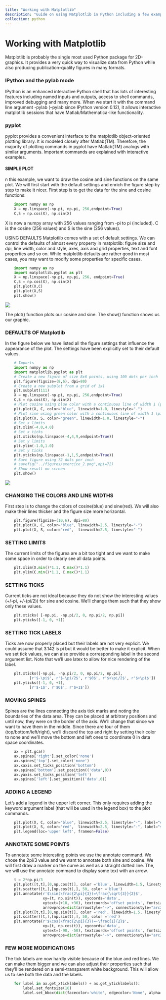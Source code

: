 ```yaml
---
title: "Working with Matplotlib"
description: "Guide on using Matplotlib in Python including a few examples of plots"
collection: python
---
```


Working with Matplotlib
=======================

Matplotlib is probably the single most used Python package for
2D-graphics. It provides a very quick way to visualize data from Python
while also producing publication-quality figures in many formats.

### IPython and the pylab mode

IPython is an enhanced interactive Python shell that has lots of
interesting features including named inputs and outputs, access to shell
commands, improved debugging and many more. When we start it with the
command line argument -pylab (–pylab since IPython version 0.12), it
allows interactive matplotlib sessions that have Matlab/Mathematica-like
functionality.

### pyplot

pyplot provides a convenient interface to the matplotlib object-oriented
plotting library. It is modeled closely after Matlab(TM). Therefore, the
majority of plotting commands in pyplot have Matlab(TM) analogs with
similar arguments. Important commands are explained with interactive
examples.

#### SIMPLE PLOT


n this example, we want to draw the cosine and sine functions on the
same plot. We will first start with the default settings and enrich the
figure step by step to make it nicer. First step is to get the data for
the sine and cosine functions:

```python
    import numpy as np
    X = np.linspace(-np.pi, np.pi, 256,endpoint=True)
    C,S = np.cos(X), np.sin(X)
```

X is now a numpy array with 256 values ranging from -pi to pi
(included). C is the cosine (256 values) and S is the sine (256 values).

USING DEFAULTS Matplotlib comes with a set of default settings. We can
control the defaults of almost every property in matplotlib: figure size
and dpi, line width, color and style, axes, axis and grid properties,
text and font properties and so on. While matplotlib defaults are rather
good in most cases, you may want to modify some properties for specific
cases.

```python
    import numpy as np
    import matplotlib.pyplot as plt
    X = np.linspace(-np.pi, np.pi, 256, endpoint=True)
    C,S = np.cos(X), np.sin(X)
    plt.plot(X,C)
    plt.plot(X,S)
    plt.show()
```

![](./figure-markdown_strict/unnamed-chunk-2-1.png)

The plot() function plots our cosine and sine. The show() function shows
us our graphic.

### DEFAULTS OF Matplotlib

In the figure below we have listed all the figure settings that
influence the appearance of the plot. The settings have been explicitly
set to their default values.

```python
    # Imports
    import numpy as np
    import matplotlib.pyplot as plt
    # Create a new figure of size 8x6 points, using 100 dots per inch
    plt.figure(figsize=(8,6), dpi=80)
    # Create a new subplot from a grid of 1x1
    plt.subplot(111)
    X = np.linspace(-np.pi, np.pi, 256,endpoint=True)
    C,S = np.cos(X), np.sin(X)
    # Plot cosine using blue color with a continuous line of width 1 (pixels)
    plt.plot(X, C, color="blue", linewidth=1.0, linestyle="-")
    # Plot sine using green color with a continuous line of width 1 (pixels)
    plt.plot(X, S, color="green", linewidth=1.0, linestyle="-")
    # Set x limits
    plt.xlim(-4.0,4.0)
    # Set x ticks
    plt.xticks(np.linspace(-4,4,9,endpoint=True))
    # Set y limits
    plt.ylim(-1.0,1.0)
    # Set y ticks
    plt.yticks(np.linspace(-1,1,5,endpoint=True))
    # Save figure using 72 dots per inch
    # savefig("../figures/exercice_2.png",dpi=72)
    # Show result on screen
    plt.show()
```

![](./figure-markdown_strict/unnamed-chunk-3-1.png)

### CHANGING THE COLORS AND LINE WIDTHS

First step is to change the colors of cosine(blue) and sine(red). We
will also make their lines thicker and the figure size more horizontal.

```python
    plt.figure(figsize=(10,6), dpi=80)
    plt.plot(X, C, color="blue", linewidth=2.5, linestyle="-")
    plt.plot(X, S, color="red",  linewidth=2.5, linestyle="-")
```

### SETTING LIMITS

The current limits of the figurea are a bit too tight and we want to
make some space in order to clearly see all data points.

```python
    plt.xlim(X.min()*1.1, X.max()*1.1)
    plt.ylim(C.min()*1.1, C.max()*1.1)
```
### SETTING TICKS

Current ticks are not ideal because they do not show the interesting
values (+/-pi, +/-(pi/2)) for sine and cosine. We’ll change them such
that they show only these values.

```python
    plt.xticks( [-np.pi, -np.pi/2, 0, np.pi/2, np.pi])
    plt.yticks([-1, 0, +1])
```

### SETTING TICK LABELS

Ticks are now properly placed but their labels are not very explicit. We
could assume that 3.142 is pi but it would be better to make it
explicit. When we set tick values, we can also provide a corresponding
label in the second argument list. Note that we’ll use latex to allow
for nice rendering of the label.

```python
    plt.xticks([-np.pi, -np.pi/2, 0, np.pi/2, np.pi],
           [r'$-\pi$', r'$-\pi/2$', r'$0$', r'$+\pi/2$', r'$+\pi$'])
    plt.yticks([-1, 0, +1],
           [r'$-1$', r'$0$', r'$+1$'])
```

### MOVING SPINES

Spines are the lines connecting the axis tick marks and noting the
boundaries of the data area. They can be placed at arbitrary positions
and until now, they were on the border of the axis. We’ll change that
since we want to have them in the middle. Since there are four of them
(top/bottom/left/right), we’ll discard the top and right by setting
their color to none and we’ll move the bottom and left ones to
coordinate 0 in data space coordinates.

```python
    ax = plt.gca()
    ax.spines['right'].set_color('none')
    ax.spines['top'].set_color('none')
    ax.xaxis.set_ticks_position('bottom')
    ax.spines['bottom'].set_position(('data',0))
    ax.yaxis.set_ticks_position('left')
    ax.spines['left'].set_position(('data',0))
```

### ADDING A LEGEND

Let’s add a legend in the upper left corner. This only requires adding
the keyword argument label (that will be used in the legend box) to the
plot commands.

```python
    plt.plot(X, C, color="blue", linewidth=2.5, linestyle="-", label="cosine")
    plt.plot(X, S, color="red",  linewidth=2.5, linestyle="-", label="sine")
    plt.legend(loc='upper left', frameon=False)
```

### ANNOTATE SOME POINTS

To annotate some interesting points we use the annotate command. We
chose the 2pi/3 value and we want to annotate both sine and cosine. We
will first draw a marker on the curve as well as a straight dotted line.
The, we will use the annotate command to display some text with an
arrow.

```python
    t = 2*np.pi/3
    plt.plot([t,t],[0,np.cos(t)], color ='blue', linewidth=1.5, linestyle="--")
    plt.scatter([t,],[np.cos(t),], 50, color ='blue')
    plt.annotate(r'$\sin(\frac{2\pi}{3})=\frac{\sqrt{3}}{2}$',
                 xy=(t, np.sin(t)), xycoords='data',
                 xytext=(+10, +30), textcoords='offset points', fontsize=16,
                 arrowprops=dict(arrowstyle="->", connectionstyle="arc3,rad=.2"))
    plt.plot([t,t],[0,np.sin(t)], color ='red', linewidth=1.5, linestyle="--")
    plt.scatter([t,],[np.sin(t),], 50, color ='red')
    plt.annotate(r'$\cos(\frac{2\pi}{3})=-\frac{1}{2}$',
                 xy=(t, np.cos(t)), xycoords='data',
                 xytext=(-90, -50), textcoords='offset points', fontsize=16,
                 arrowprops=dict(arrowstyle="->", connectionstyle="arc3,rad=.2"))
```

### FEW MORE MODIFICATIONS

The tick labels are now hardly visible because of the blue and red
lines. We can make them bigger and we can also adjust their properties
such that they’ll be rendered on a semi-transparent white background.
This will allow us to see both the data and the labels.

```python
    for label in ax.get_xticklabels() + ax.get_yticklabels():
        label.set_fontsize(16)
        label.set_bbox(dict(facecolor='white', edgecolor='None', alpha=0.65 ))
```